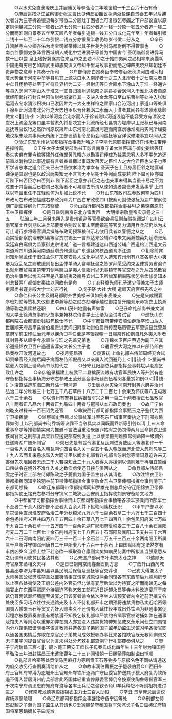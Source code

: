 <!-- { "loadSidebar": true } -->
　　○以水灾免直隶隆庆卫并居庸关等驿弘治二年地亩粮一千三百六十石有奇
　　○庚辰巡按浙江监察御史张文言比见侍郎彭韶议拟两浙盐课自景泰五年以后逋欠者分为三等拆追银货每岁带徵二分顾灶丁困极岂可复徵乞尽蠲之下户部议宜以原定则例量减三分原一钱者止追七分原一钱四分者追一钱一分原一钱五分者追一钱二分而两淮则自景泰五年至天顺八年者每引追银一钱五分自成化元年至十年者每引银二钱十一年至二十年每引银二钱五分亦银货半收仍每岁带徵二分从之
　　○辛巳升鸿胪寺左少卿齐佑为尚宝司卿带俸以其子世美为驸马都尉例不得管事也
　　○南京监察御史张泽言西域胡人成化中尝进狮子等兽为中国害今  圣明临御复进异马数十匹以尝  皇上嗜好冀遂其往来互市之图若不抑之于始四夷闻之必相率来贡蠹耗中国无有穷已乞如周武王却旅獒汉文帝却千里马故事拒而绝之俾四夷晓然知朝廷不贵异物之意命下其奏于所司
　　○户部侍郎白昂奏臣奉敕修治张秋决河由淮河相度水势至于河南中牟等县见其上源决口水入南岸者十之三入北岸者十之七南决者自中牟县杨桥等处至于祥符县界析为二支一经尉氏等县合颍水下涂山入于淮一经通许等县入涡河下荆山入于淮又一支自归德州通凤阳之亳县亦合涡河入于淮北决者自原武经阳武祥符封丘兰阳仪封考城诸县其一支决入金龙等口至山东曹州等处冲入张秋运河去冬水消沙积决口已淤因并为一大支由祥符之翟家口合沁河出丁家道口等处俱下徐州此河流南北分行之大势也臣以为合赖涡二水而入于淮者其间各有滩碛水脉颇微宜＜锍-釒＞浚以杀河势合沁水而入于徐者则以河道浅隘不能容受方有漂没之虞况上流金龙等口虽幸暂淤久将复决宜于北流所经七县筑为堤岸以卫张秋已与河南巡抚等官议行之然所司原议第开山东河南北直隶河道而南直隶徐淮境内实河所经要地议拟未及其事尚无所统下工部议请复令昂仍会同巡抚等官详议修浚事宜以闻从之
　　○命辽东安乐州达官都指挥佥事撒升哈之子李清代原职指挥使仍在州抚住带俸差操听调
　　○壬午太子太保吏部尚书王恕言南京守备太监蒋琮与御史姜绾等讦奏失实俱有罪今绾等降外任侍郎黄孔昭亦以勘事罚俸琮乃独蒙恩宥人多不平乞追还前旨以消物议此事近屡有言者奉旨輙以事既发落罢之臣惟人之大伦君臣也父子也臣所学者忠孝之道今臣亲已去世虽欲孝谁为孝幸有  圣天子在上且身居臣邻之地匡辅谏诤是其职也是以政治阙失知无不言言无不尽期于补阙而成美若  陛下曰可臣亦曰可陛下曰否臣亦曰否则非  陛下起臣之意亦非臣之志也夫事未得其当虽十易之不为过要于其当而后已若谓已发落者不可易则古所谓从谏如流者岂皆未发落事乎  上曰朕以守备重任不宜轻动何为复如此说不允
　　○升山东布政司左参政何鉴为四川布政司右布政使福建右参政沉晖为广西右布政使四川按察司副使张抚为湖广按察使湖广副使薛纲为广东按察使
　　○命山西行都司故都指挥佥事谷琳之弟琛袭原职玉林卫指挥使
　　○是日昏刻南京东北方雷发声
　大明孝宗敬皇帝实录卷之三十五
　　弘治三年二月癸未朔先是贵州镇巡等官奏欲会兵征剿苗贼拟调湖广四川云南官军土兵刻期以进兵部覆奏令别议长策未至而镇巡等官复力请用兵兵部仍以为未可止请行参将等官调兵操练布政司预积粮储示若欲用兵者以警慑之从之
　　○乙酉实授都察院理刑知县等官贾宗锡王一言熊达邓公辅卢格朱文吴瀚魏英刘廷瓒张烜梁廷宾白鸾俱为监察御史宗锡湖广道一言福建道达山西道公辅广西道格江西道文云南道瀚四川道英河南道廷瓒贵州道烜广东道廷宾狭西道鸾浙江道
　　○复除前宾州知州吴孟俅于旧任孟俅广东定安县人成化中以举人选知宾州州有八寨各峒大小夷屡为寇乱急之则散缓则复出孟俅单骑入寨峒抚谕之皆罗拜愿受约束孟俅赏劳省谕许出就州市贸易第禁带刀剑弓箭由是夷人信服州以无事镇守等官交荐之升从四品散官仍治州事后以忧去任至是八寨峒夷及南丹宾州二卫所旗军相率陈状乞令孟俅复知本州总督两广都御史秦纮以间故有是命
　　○丁亥释奠先师孔子遣少傅兼太子太师吏部尚书谨身殿大学士刘吉行礼
　　○戊子祭  大社  大稷  遣顺天府官祭先农之神
　　○命仁和长公主及驸马都尉齐世美禄米俱如例米麦兼支
　　○先是庆成赐宴序班刘勋等赞礼失仪御史李瀚等劾之勋亦劾瀚等越过御路复升陛观乐命锦衣卫执瀚勋等鞫之俱赎杖还职
　　○四川茂州地震有声如雷
　　○己丑命礼部尚书兼文渊阁大学士徐漙詹事府少詹事兼翰林院侍讲学士汪谐为会试考试官
　　○巡抚山东都察院右佥都御史钱钺乞致仕不允
　　○中军都督府带俸安顺伯薛瑶卒珤山后人世居顺天府昌平县曾伯祖贵洪武间归附累功封伯爵四传至珤历管五军营调显武营兼掌府军前卫印弘治元年以疾角□羊任至是卒辍视朝一日赐祭葬如例自凡外夷入附者其封爵多从顺字今永顺伯与珤之先盖兄弟也
　　○升锦衣卫百户蔡遇为副千户其弟遵授锦衣卫百户遇遵皆淳安大长公主子也
　　○遣官祭大河之神以户部侍郎白昂奏欲开浚河道故也
　　○夜月犯昂宿
　　○庚寅初  上命礼部右侍郎周经充会试知贡举官经入院后闻子病而左侍郎倪岳又以亲属入试回避乃上＜锍-釒＞援尚书姚夔入院例上请命尚书耿裕代之
　　○分守辽阳副总兵都指挥佥事韩斌以老疾乞致仕许之
　　○辛卯追录福建上杭武平二县擒获流贼有功官军民快人等升赏有差守备都指挥佥事杨海分守右参政王范分巡佥事杨廷贵伍希闵各量赏如例○＜锍-釒＞浚直沽迤东海口新开沽一带河道
　　○壬辰以水灾免河南开封等六府并汝州弘治二年分秋粮三十七万五千八石草四十八万二千二百七十余束及怀庆等八卫屯粮六千三十余石
　　○以贵州有警募民纳银备军兴之用一百二十两者授正七品散官八十两者正八品六十两者正九品四十两者与冠带从本布政司奏也
　　○故广宁伯刘璇支过禄米一百石诏免还官
　　○命狭西行都司都指挥佥事甄玉之子鉴代为西宁卫指挥使
　　○监察御史蔡杲以公事杖军斗至死东厂缉事官奏执之下刑部拟杲罪如例  上以刑部尚书何乔新等议罪不当令具实以闻既而乔新等引咎以请  上曰人命重事命尔等推鞫情实何为推避不言法当重治既服罪姑宥之仍罚俸两月且命锦衣卫逮该司官问之刑部复具杲罪应送吏部查例发遣  上以蔡杲酷刑难照常例命降一级调外任遂降湖广随州判官
　　○癸巳先是有旨令迤北及瓦剌进贡使臣人等迤北许一千一百名入关四百名入朝瓦剌许四百名入关一百五十名入朝既而迤北使人忽剌忽等二十九人去而复来恳求谐入大同守臣以闻命礼部看详礼部言忽剌忽等情词恳迫许来无害但先次阻回者无虑二千人若探知此二十九人者得入亦援例以请则难于再阻宜暂给口粮姑令在境外不准作入关之数俟虏使还日挟与俱回从之
　　○命兵部左侍郎吕雯之子时正工部左侍郎陈政之子夔俱为国子监生各从其请也
　　○改注锦衣卫带俸都指挥同知李铭羽林前卫带俸都指挥佥事李敬金吾右卫带俸都指挥佥事何清于广东都司领操
　　○命辽东都司带俸都指挥同知罗雄充副总兵分守辽阳锦衣卫带俸都指挥使王铭充右参将分守锦义二城狭西西安前卫指挥使刘景守备阶文地方
　　○中都留守司都指挥佥事徐贤山东都司都指挥佥事杨铭各领军京操贤所部军士不至者二千余人铭所部不至者九百余人并下狱鞫问赎杖还职
　　○甲午户部以水旱灾请免直隶淮安府弘治二年分秋粮米九万六千七百余石草二十六万七千三百四十余包扬州府米豆共四万八千五百四十余石草八万七千四百八十余包凤阳府米七万四千九百三十余石草一十五万四千一百余包湖广郧阳府夏税麦三千二百八十余石襄阳府麦二万二千七百七十余石荆州府麦七千八百五十石郧阳及襄阳二卫麦共三千六百六十二石河南南阳府麦四万三千一百二十余石丝二万五千三百五十余两南阳卫所属三千户所并守御邓州唐县二千户所麦八千六百一十余石  上曰国赋固有定法然岁有丰凶凶岁义当损上益下若必欲一概取盈仓廪则实矣如病民何奏中所拟甚当朕意悉从之仍谕有司使贫民各沾其惠
　　○乙未遣户部尚书叶淇祭太仓之神
　　○遣顺天府官祭宋丞相文天祥
　　○是日巳刻南京雨霾至酉刻方息
　　○丁酉升山西芮城县县丞李济为本县知县以县民前后保留及巡抚等官交荐也
　　○己亥太傅兼太子太师英国公张懋陈禁革处置夷情事宜谓京城原设两会同馆各有东西前后九照厢房专以止宿各处夷使及王府公差内外官员但北馆有宴厅后堂以为待宴之所而南馆无之每赐宴止在东西两照房分待褊迫不称乞敕工部将近日拆卸永昌等寺木料改造宴厅于南馆仍葺两馆颓坏墙屋至设宴之日该宴者谕令依次序坐未该预宴者勿令近前混攘又各处使臣多习巧诈往往交通馆夫及市人不待礼部开巿之期预将违禁货物私卖近哈密等国夷人带来玉石等货又为奸人赊卖久不还价夷人延住经年或出外饮酒为非通事累促起程亦被拨置奏害虽有榜禁漫不知畏乞敕礼部申严禁约令缉事官校访捕如弊在通事及馆夫人等则治以重罪如弊在夷人亦宜没入违禁货物俾知惩戒又永乐间创立四夷馆内分八馆俱取谙晓番字语言教师并选各国子弟同国子监年幼监生送馆习学各授官职以通各国夷情后亦取在京官民子弟教习成效授职办事比来各馆缺官既无教师训诲又无子弟学习提督官曾以为言未得处分乞敕礼部查例举行礼部覆奏俱从之
　　○庚子宁府瑞昌玉宸＜氵靓＞薨王荣安王庶长子母秦氏成化四年生十三年封为镇国将军弘治三年进封瑞昌王未遣使薨年二十三讣闻辍朝一日赐祭葬如制谥曰悼顺
　　○礼部言哈密等处贡使马黑麻打力等所贡玉石等物多与原报名色不同姑请通送内府交收另行查例奏请给价从之
　　○命故丰润伯曹振之子恺袭伯爵○广西田州府土官知府岑溥为恩城州土官知州岑钦所逐两广守臣委官护送其子猇入府复为钦所遏不得入暂居浔州府兵部言此系国体轻重宜停原委官俸仍令按察使陶鲁等督官军三千次南宁府调思恩府知府岑浚等各率土兵助之谕钦令角□羊兵释怨不听则相机进讨进之
　　○修南城龙德等殿拨锦衣卫力士三百人助役
　　○辛丑  景皇帝忌辰遣仪宾杨淳祭陵寝
　　○命辽东都司都指挥佥事盛铭守备宁远等处
　　○命刑部左侍郎彭韶之子瀚为国子监生从其请也○壬寅赐楚府奉国将军荣淙长子名曰显梼辽府镇国将军恩銗嫡长子曰宠浟
